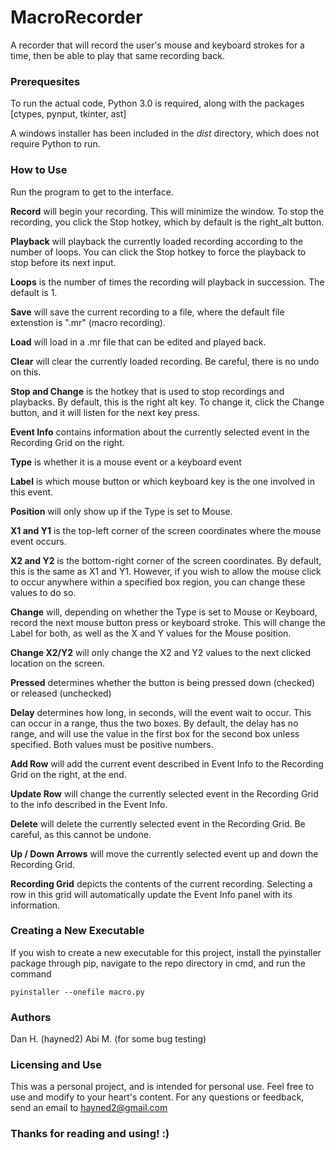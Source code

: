 # MacroRecorder

A recorder that will record the user's mouse and keyboard strokes for a time, then be able to play that same recording back.

### Prerequesites

To run the actual code, Python 3.0 is required, along with the packages [ctypes, pynput, tkinter, ast]

A windows installer has been included in the *dist* directory, which does not require Python to run.

### How to Use

Run the program to get to the interface.

**Record** will begin your recording. This will minimize the window. To stop the recording, you click the Stop hotkey, which by default is the right_alt button.

**Playback** will playback the currently loaded recording according to the number of loops. You can click the Stop hotkey to force the playback to stop before its next input.

**Loops** is the number of times the recording will playback in succession. The default is 1.

**Save** will save the current recording to a file, where the default file extenstion is ".mr" (macro recording).

**Load** will load in a .mr file that can be edited and played back.

**Clear** will clear the currently loaded recording. Be careful, there is no undo on this.

**Stop and Change** is the hotkey that is used to stop recordings and playbacks. By default, this is the right alt key. To change it, click the Change button, and it will listen for the next key press.

**Event Info** contains information about the currently selected event in the Recording Grid on the right.

**Type** is whether it is a mouse event or a keyboard event

**Label** is which mouse button or which keyboard key is the one involved in this event.

**Position** will only show up if the Type is set to Mouse. 

**X1 and Y1** is the top-left corner of the screen coordinates where the mouse event occurs.

**X2 and Y2** is the bottom-right corner of the screen coordinates. By default, this is the same as X1 and Y1. However, if you wish to allow the mouse click to occur anywhere within a specified box region, you can change these values to do so.

**Change** will, depending on whether the Type is set to Mouse or Keyboard, record the next mouse button press or keyboard stroke. This will change the Label for both, as well as the X and Y values for the Mouse position.

**Change X2/Y2** will only change the X2 and Y2 values to the next clicked location on the screen.

**Pressed** determines whether the button is being pressed down (checked) or released (unchecked)

**Delay** determines how long, in seconds, will the event wait to occur. This can occur in a range, thus the two boxes. By default, the delay has no range, and will use the value in the first box for the second box unless specified. Both values must be positive numbers.

**Add Row** will add the current event described in Event Info to the Recording Grid on the right, at the end.

**Update Row** will change the currently selected event in the Recording Grid to the info described in the Event Info.

**Delete** will delete the currently selected event in the Recording Grid. Be careful, as this cannot be undone.

**Up / Down Arrows** will move the currently selected event up and down the Recording Grid.

**Recording Grid** depicts the contents of the current recording. Selecting a row in this grid will automatically update the Event Info panel with its information.

### Creating a New Executable

If you wish to create a new executable for this project, install the pyinstaller package through pip, navigate to the repo directory in cmd, and run the command 
```
pyinstaller --onefile macro.py
```

### Authors

Dan H. (hayned2)
Abi M. (for some bug testing)

### Licensing and Use

This was a personal project, and is intended for personal use. Feel free to use and modify to your heart's content. For any questions or feedback, send an email to hayned2@gmail.com

### Thanks for reading and using! :)